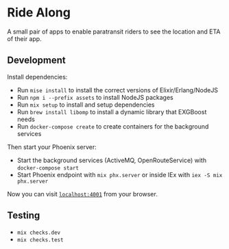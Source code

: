 # Ride Along

A small pair of apps to enable paratransit riders to see the location and ETA of their app.

## Development

Install dependencies:


  * Run `mise install` to install the correct versions of Elixir/Erlang/NodeJS
  * Run `npm i --prefix assets` to install NodeJS packages
  * Run `mix setup` to install and setup dependencies
  * Run `brew install libomp` to install a dynamic library that EXGBoost needs
  * Run `docker-compose create` to create containers for the background services

Then start your Phoenix server:

  * Start the background services (ActiveMQ, OpenRouteService) with `docker-compose start`
  * Start Phoenix endpoint with `mix phx.server` or inside IEx with `iex -S mix phx.server`

Now you can visit [`localhost:4001`](https://localhost:4001) from your browser.

## Testing

  * `mix checks.dev`
  * `mix checks.test`
